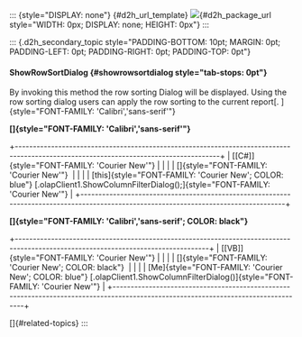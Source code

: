 ::: {style="DISPLAY: none"}
[](ms-xhelp:///?Id=d2h_url_template){#d2h_url_template} ![](!package_url!){#d2h_package_url style="WIDTH: 0px; DISPLAY: none; HEIGHT: 0px"}
:::

::: {.d2h_secondary_topic style="PADDING-BOTTOM: 10pt; MARGIN: 0pt; PADDING-LEFT: 0pt; PADDING-RIGHT: 0pt; PADDING-TOP: 0pt"}
#### ShowRowSortDialog {#showrowsortdialog style="tab-stops: 0pt"}

By invoking this method the row sorting Dialog will be displayed. Using the row sorting dialog users can apply the row sorting to the current report[. ]{style="FONT-FAMILY: 'Calibri','sans-serif'"}

**[]{style="FONT-FAMILY: 'Calibri','sans-serif'"}**  

+--------------------------------------------------------------------------------------------------------------------------------------+
| [\[C#\]]{style="FONT-FAMILY: 'Courier New'"}                                                                                         |
|                                                                                                                                      |
| []{style="FONT-FAMILY: 'Courier New'"}                                                                                               |
|                                                                                                                                      |
| [this]{style="FONT-FAMILY: 'Courier New'; COLOR: blue"} [.olapClient1.ShowColumnFilterDialog();]{style="FONT-FAMILY: 'Courier New'"} |
+--------------------------------------------------------------------------------------------------------------------------------------+

**[]{style="FONT-FAMILY: 'Calibri','sans-serif'; COLOR: black"}**  

+-----------------------------------------------------------------------------------------------------------------------------------+
| [\[VB\]]{style="FONT-FAMILY: 'Courier New'"}                                                                                      |
|                                                                                                                                   |
| []{style="FONT-FAMILY: 'Courier New'; COLOR: black"}                                                                              |
|                                                                                                                                   |
| [Me]{style="FONT-FAMILY: 'Courier New'; COLOR: blue"} [.olapClient1.ShowColumnFilterDialog()]{style="FONT-FAMILY: 'Courier New'"} |
+-----------------------------------------------------------------------------------------------------------------------------------+

[]{#related-topics}
:::
